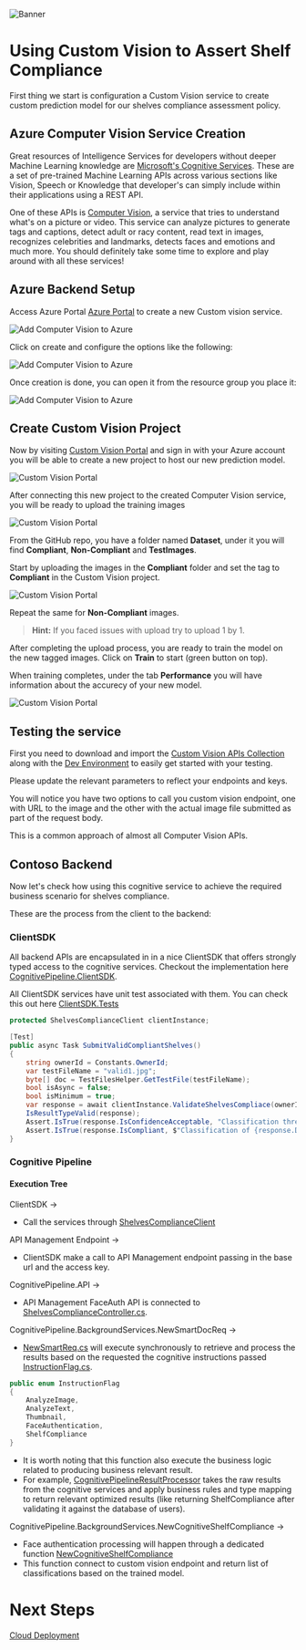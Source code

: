 ![Banner](Assets/Banner.png)

# Using Custom Vision to Assert Shelf Compliance

First thing we start is configuration a Custom Vision service to create custom prediction model for our shelves compliance assessment policy.

## Azure Computer Vision Service Creation

Great resources of Intelligence Services for developers without deeper Machine Learning knowledge are [Microsoft's Cognitive Services](https://azure.microsoft.com/en-us/services/cognitive-services/). These are a set of pre-trained Machine Learning APIs across various sections like Vision, Speech or Knowledge that developer's can simply include within their applications using a REST API.

One of these APIs is [Computer Vision](https://azure.microsoft.com/en-us/services/cognitive-services/computer-vision/), a service that tries to understand what's on a picture or video. This service can analyze pictures to generate tags and captions, detect adult or racy content, read text in images, recognizes celebrities and landmarks, detects faces and emotions and much more. You should definitely take some time to explore and play around with all these services!

## Azure Backend Setup

Access Azure Portal [Azure Portal](https://portal.azure.com) to create a new Custom vision service.

![Add Computer Vision to Azure](Assets/new-computervision.png)

Click on create and configure the options like the following:

![Add Computer Vision to Azure](Assets/new-computervision-config.png)

Once creation is done, you can open it from the resource group you place it:

![Add Computer Vision to Azure](Assets/new-computervision-overview.png)

## Create Custom Vision Project

Now by visiting [Custom Vision Portal](https://customvision.ai/projects) and sign in with your Azure account you will be able to create a new project to host our new prediction model.

![Custom Vision Portal](Assets/new-customvision-project.png)

After connecting this new project to the created Computer Vision service, you will be ready to upload the training images

![Custom Vision Portal](Assets/new-customvision-project-addimages.png)

From the GitHub repo, you have a folder named **Dataset**, under it you will find **Compliant**, **Non-Compliant** and **TestImages**.

Start by uploading the images in the **Compliant** folder and set the tag to **Compliant** in the Custom Vision project.

![Custom Vision Portal](Assets/new-customvision-project-upload.png)

Repeat the same for **Non-Compliant** images.

> **Hint:** If you faced issues with upload try to upload 1 by 1.

After completing the upload process, you are ready to train the model on the new tagged images. Click on **Train** to start (green button on top).

When training completes, under the tab **Performance** you will have information about the accurecy of your new model.

![Custom Vision Portal](Assets/new-customvision-project-performance.png)

## Testing the service

First you need to download and import the [Custom Vision APIs Collection](../../Src/Postman-APIs/Custom_Vision_API.postman_collection.json) along with the [Dev Environment](../../Src/Postman-APIs/Dev.postman_environment.json) to easily get started with your testing.

Please update the relevant parameters to reflect your endpoints and keys.

You will notice you have two options to call you custom vision endpoint, one with URL to the image and the other with the actual image file submitted as part of the request body.

This is a common approach of almost all Computer Vision APIs.

## Contoso Backend

Now let's check how using this cognitive service to achieve the required business scenario for shelves compliance.

These are the process from the client to the backend:

### ClientSDK

All backend APIs are encapsulated in in a nice ClientSDK that offers strongly typed access to the cognitive services. Checkout the implementation here [CognitivePipeline.ClientSDK](../../Src/Backend/CognitivePipeline.ClientSDK).

All ClientSDK services have unit test associated with them. You can check this out here [ClientSDK.Tests](../../Src/Backend/Tests/Contoso.CognitivePipeline.ClientSDK.Tests)

```csharp
protected ShelvesComplianceClient clientInstance;

[Test]
public async Task SubmitValidCompliantShelves()
{
    string ownerId = Constants.OwnerId;
    var testFileName = "valid1.jpg";
    byte[] doc = TestFilesHelper.GetTestFile(testFileName);
    bool isAsync = false;
    bool isMinimum = true;
    var response = await clientInstance.ValidateShelvesCompliace(ownerId, doc, isAsync, isMinimum);
    IsResultTypeValid(response);
    Assert.IsTrue(response.IsConfidenceAcceptable, "Classification threshold passed");
    Assert.IsTrue(response.IsCompliant, $"Classification of {response.DetectionNotes}");
}
```

### Cognitive Pipeline

#### Execution Tree

ClientSDK ->

- Call the services through [ShelvesComplianceClient](../../Src/Backend/CognitivePipeline.ClientSDK/Client/ShelvesComplianceClient.cs)

API Management Endpoint ->

- ClientSDK make a call to API Management endpoint passing in the base url and the access key.

CognitivePipeline.API ->

- API Management FaceAuth API is connected to [ShelvesComplianceController.cs](../../Src/Backend/Contoso.CognitivePipeline.API/Controllers/ShelvesComplianceController.cs).

CognitivePipeline.BackgroundServices.NewSmartDocReq ->

- [NewSmartReq.cs](../../Src/Backend/Contoso.CognitivePipeline.BackgroundServices/NewSmartDocReq.cs) will execute synchronously to retrieve and process the results based on the requested the cognitive instructions passed [InstructionFlag.cs](../../Src/Backend/Contoso.CognitivePipeline.SharedModels/Models/InstructionFlag.cs).

```csharp
public enum InstructionFlag
{
    AnalyzeImage,
    AnalyzeText,
    Thumbnail,
    FaceAuthentication,
    ShelfCompliance
}
```

- It is worth noting that this function also execute the business logic related to producing business relevant result.
- For example, [CognitivePipelineResultProcessor](../../Src/Backend/Contoso.CognitivePipeline.BackgroundServices/Services/CognitivePipelineResultProcessor.cs) takes the raw results from the cognitive services and apply business rules and type mapping to return relevant optimized results (like returning ShelfCompliance after validating it against the database of users).

CognitivePipeline.BackgroundServices.NewCognitiveShelfCompliance ->

- Face authentication processing will happen through a dedicated function [NewCognitiveShelfCompliance](../../Src/Backend/Contoso.CognitivePipeline.BackgroundServices/NewCognitiveShelfCompliance.cs)
- This function connect to custom vision endpoint and return list of classifications based on the trained model.

# Next Steps

[Cloud Deployment](../06-CloudDeployment)